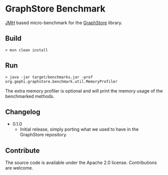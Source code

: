 # GraphStore Benchmark

[JMH](https://github.com/openjdk/jmh) based micro-benchmark for the [GraphStore](https://github.com/gephi/graphstore)
library.

## Build

    > mvn clean install

## Run

    > java -jar target/benchmarks.jar -prof org.gephi.graphstore.benchmark.util.MemoryProfiler

The extra memory profiler is optional and will print the memory usage of the benchmarked methods.

## Changelog

* 0.1.0
    * Initial release, simply porting what we used to have in the GraphStore repository.

## Contribute

The source code is available under the Apache 2.0 license. Contributions are welcome.
